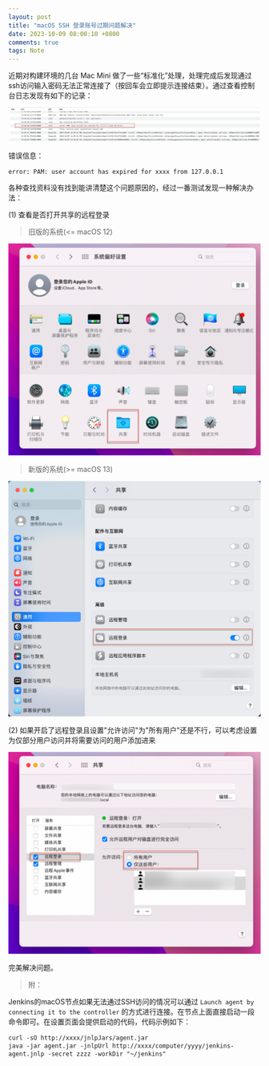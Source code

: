 ```yaml
---
layout: post
title: "macOS SSH 登录账号过期问题解决"
date: 2023-10-09 08:00:10 +0800
comments: true
tags: Note
---
```


近期对构建环境的几台 Mac Mini 做了一些“标准化”处理，处理完成后发现通过ssh访问输入密码无法正常连接了（按回车会立即提示连接结束）。通过查看控制台日志发现有如下的记录：

![error_log](/images/macos-ssh-account-expired/error_log.png)

错误信息：

```
error: PAM: user account has expired for xxxx from 127.0.0.1
```

各种查找资料没有找到能讲清楚这个问题原因的，经过一番测试发现一种解决办法：

(1) 查看是否打开共享的远程登录

> 旧版的系统(<= macOS 12)

![share_settings_01](/images/macos-ssh-account-expired/share_settings_01.png)

> 新版的系统(>= macOS 13)

![share_settings_03](/images/macos-ssh-account-expired/share_settings_03.png)

(2) 如果开启了远程登录且设置"允许访问"为"所有用户"还是不行，可以考虑设置为仅部分用户访问并将需要访问的用户添加进来

![share_settings_02](/images/macos-ssh-account-expired/share_settings_02.png)

完美解决问题。

> 附：

Jenkins的macOS节点如果无法通过SSH访问的情况可以通过 `Launch agent by connecting it to the controller` 的方式进行连接。在节点上面直接启动一段命令即可。在设置页面会提供启动的代码，代码示例如下：

```
curl -sO http://xxxx/jnlpJars/agent.jar
java -jar agent.jar -jnlpUrl http://xxxx/computer/yyyy/jenkins-agent.jnlp -secret zzzz -workDir "~/jenkins"
```